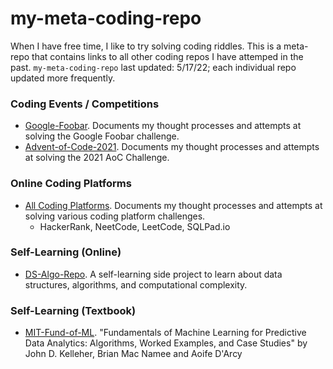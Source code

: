 # my-meta-coding-repo
When I have free time, I like to try solving coding riddles. This is a meta-repo that contains links to all other coding repos I have attemped in the past. `my-meta-coding-repo` last updated: 5/17/22; each individual repo updated more frequently.

### Coding Events / Competitions
- [Google-Foobar](https://github.com/cdenq/my-google-foobar-solves). Documents my thought processes and attempts at solving the Google Foobar challenge.
- [Advent-of-Code-2021](https://github.com/cdenq/my-advent-of-code-2021-solves). Documents my thought processes and attempts at solving the 2021 AoC Challenge.

### Online Coding Platforms
- [All Coding Platforms](https://github.com/cdenq/my-coding-platforms). Documents my thought processes and attempts at solving various coding platform challenges.
    - HackerRank, NeetCode, LeetCode, SQLPad.io

### Self-Learning (Online)
- [DS-Algo-Repo](https://github.com/cdenq/my-ds-algo-repo). A self-learning side project to learn about data structures, algorithms, and computational complexity.

### Self-Learning (Textbook)
- [MIT-Fund-of-ML](https://github.com/cdenq/my-machine-learning-mit-book-study). "Fundamentals of Machine Learning for Predictive Data Analytics: Algorithms, Worked Examples, and Case Studies" by John D. Kelleher, Brian Mac Namee and Aoife D'Arcy
